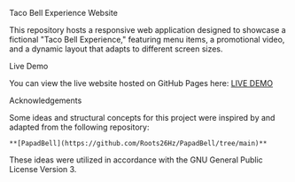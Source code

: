 Taco Bell Experience Website

This repository hosts a responsive web application designed to showcase a fictional "Taco Bell Experience," featuring menu items, a promotional video, and a dynamic layout that adapts to different screen sizes.

Live Demo

You can view the live website hosted on GitHub Pages here: [LIVE DEMO](https://mananpd.github.io/TacoBellThemeWebsite/)

Acknowledgements

Some ideas and structural concepts for this project were inspired by and adapted from the following repository:

    **[PapadBell](https://github.com/Roots26Hz/PapadBell/tree/main)**

These ideas were utilized in accordance with the GNU General Public License Version 3.